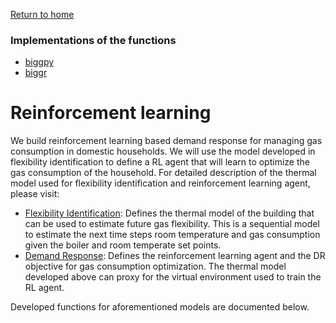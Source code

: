 [Return to home](README.md)

### Implementations of the functions
- [biggpy](https://github.com/BeeGroup-cimne/biggpy#readme)
- [biggr](https://github.com/BeeGroup-cimne/biggr#readme)

# Reinforcement learning 

We build reinforcement learning based demand response for managing gas consumption in domestic households. We will use the model developed in flexibility identification to define a RL agent that will learn to optimize the gas consumption of the household. For detailed description of the thermal model used for flexibility identification and reinforcement learning agent, please visit:
- [Flexibility Identification](ReinforcementLearning/FlexibilityIdentification.md): Defines the thermal model of the building that can be used to estimate future gas flexibility. This is a sequential model to estimate the next time steps room temperature and gas consumption given the boiler and room temperate set points. 
- [Demand Response](ReinforcementLearning/DemandResponse.md): Defines the reinforcement learning agent and the DR objective for gas consumption optimization. The thermal model developed above can proxy for the virtual environment used to train the RL agent.

Developed functions for aforementioned models are documented below.
